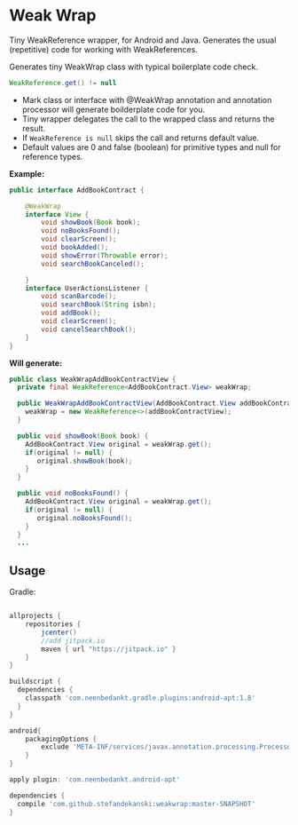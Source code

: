 # Weak Wrap
Tiny WeakReference wrapper, for Android and Java. Generates the usual (repetitive) code for working with WeakReferences.

Generates tiny WeakWrap<ClassName> class with typical boilerplate code check.
```java 
WeakReference.get() != null 
``` 

* Mark class or interface with @WeakWrap annotation and annotation processor will generate boilderplate code for you.
* Tiny wrapper delegates the call to the wrapped class and returns the result.
* If ```WeakReference is null``` skips the call and returns default value. 
* Default values are 0 and false (boolean) for primitive types and null for reference types. 

__Example:__

```java
public interface AddBookContract {

    @WeakWrap
    interface View {
        void showBook(Book book);
        void noBooksFound();
        void clearScreen();
        void bookAdded();
        void showError(Throwable error);
        void searchBookCanceled();

    }
    interface UserActionsListener {
        void scanBarcode();
        void searchBook(String isbn);
        void addBook();
        void clearScreen();
        void cancelSearchBook();
    }
}
```

__Will generate:__

```java
public class WeakWrapAddBookContractView {
  private final WeakReference<AddBookContract.View> weakWrap;

  public WeakWrapAddBookContractView(AddBookContract.View addBookContractView) {
    weakWrap = new WeakReference<>(addBookContractView);
  }

  public void showBook(Book book) {
    AddBookContract.View original = weakWrap.get();
    if(original != null) {
       original.showBook(book);
    }
  }

  public void noBooksFound() {
    AddBookContract.View original = weakWrap.get();
    if(original != null) {
       original.noBooksFound();
    }
  }
  ...
```

Usage
--------

Gradle:

```groovy

allprojects {
    repositories {
        jcenter()
        //add jitpack.io
        maven { url "https://jitpack.io" }
    }
}

buildscript {
  dependencies {
    classpath 'com.neenbedankt.gradle.plugins:android-apt:1.8'
  }
}

android{
    packagingOptions {
        exclude 'META-INF/services/javax.annotation.processing.Processor'
    }
}

apply plugin: 'com.neenbedankt.android-apt'

dependencies {
  compile 'com.github.stefandekanski:weakwrap:master-SNAPSHOT'
}
```




